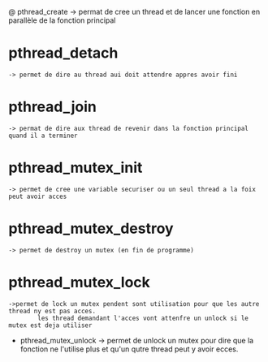 @ pthread_create
    -> permat de cree un thread et de lancer une fonction en parallèle de la fonction principal

# pthread_detach
    -> permet de dire au thread aui doit attendre appres avoir fini

# pthread_join
    -> permat de dire aux thread de revenir dans la fonction principal quand il a terminer

# pthread_mutex_init
    -> permet de cree une variable securiser ou un seul thread a la foix peut avoir acces

# pthread_mutex_destroy
    -> permet de destroy un mutex (en fin de programme)

# pthread_mutex_lock
    ->permet de lock un mutex pendent sont utilisation pour que les autre thread ny est pas acces.
			les thread demandant l'acces vont attenfre un unlock si le mutex est deja utiliser

- pthread_mutex_unlock   -> permet de unlock un mutex pour dire que la fonction ne l'utilise plus et qu'un qutre thread peut y avoir ecces.

